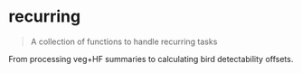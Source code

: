 # recurring
> A collection of functions to handle recurring tasks

From processing veg+HF summaries to calculating bird detectability offsets.
